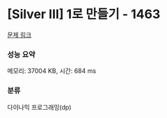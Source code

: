 # [Silver III] 1로 만들기 - 1463 

[문제 링크](https://www.acmicpc.net/problem/1463) 

### 성능 요약

메모리: 37004 KB, 시간: 684 ms

### 분류

다이나믹 프로그래밍(dp)

